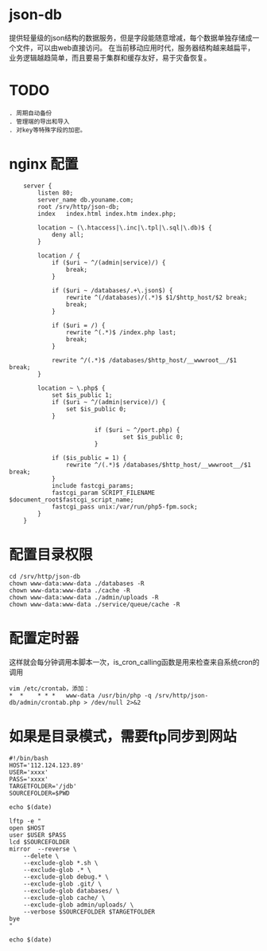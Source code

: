 json-db
=======

提供轻量级的json结构的数据服务，但是字段能随意增减，每个数据单独存储成一个文件，可以由web直接访问。
在当前移动应用时代，服务器结构越来越扁平，业务逻辑越趋简单，而且要易于集群和缓存友好，易于灾备恢复。

TODO
=======
	. 周期自动备份
	. 管理端的导出和导入
	. 对key等特殊字段的加密。

nginx 配置
======
```
	server {
		listen 80;
		server_name db.youname.com;
		root /srv/http/json-db;
		index	index.html index.htm index.php;

		location ~ (\.htaccess|\.inc|\.tpl|\.sql|\.db)$ {
			deny all;
		}

		location / {
			if ($uri ~ ^/(admin|service)/) {
				break;
			}

			if ($uri ~ /databases/.+\.json$) {
				rewrite ^(/databases)/(.*)$ $1/$http_host/$2 break;
				break;
			}

			if ($uri = /) {
				rewrite ^(.*)$ /index.php last;
				break;
			}

			rewrite ^/(.*)$ /databases/$http_host/__wwwroot__/$1 break;
		}

		location ~ \.php$ {
			set $is_public 1;
			if ($uri ~ ^/(admin|service)/) {
				set $is_public 0;
			}

                        if ($uri ~ ^/port.php) {
                                set $is_public 0;
                        }

			if ($is_public = 1) {
				rewrite ^/(.*)$ /databases/$http_host/__wwwroot__/$1 break;
			}
			include fastcgi_params;
			fastcgi_param SCRIPT_FILENAME $document_root$fastcgi_script_name;
			fastcgi_pass unix:/var/run/php5-fpm.sock;
		}
	}
```

配置目录权限
======
```
cd /srv/http/json-db
chown www-data:www-data ./databases -R
chown www-data:www-data ./cache -R
chown www-data:www-data ./admin/uploads -R
chown www-data:www-data ./service/queue/cache -R
```

配置定时器
======
这样就会每分钟调用本脚本一次，is_cron_calling函数是用来检查来自系统cron的调用
```
vim /etc/crontab，添加：
*  *    * * *	www-data /usr/bin/php -q /srv/http/json-db/admin/crontab.php > /dev/null 2>&2
```

如果是目录模式，需要ftp同步到网站
======
```
#!/bin/bash
HOST='112.124.123.89'
USER='xxxx'
PASS='xxxx'
TARGETFOLDER='/jdb'
SOURCEFOLDER=$PWD

echo $(date)

lftp -e "
open $HOST
user $USER $PASS
lcd $SOURCEFOLDER
mirror  --reverse \
	--delete \
	--exclude-glob *.sh \
	--exclude-glob .* \
	--exclude-glob debug.* \
	--exclude-glob .git/ \
	--exclude-glob databases/ \
	--exclude-glob cache/ \
	--exclude-glob admin/uploads/ \
	--verbose $SOURCEFOLDER $TARGETFOLDER
bye
"

echo $(date)
```
